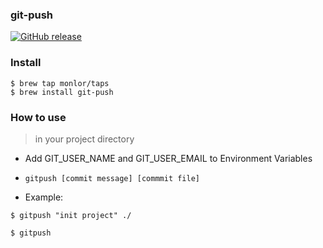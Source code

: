 ### git-push

[![GitHub release](https://img.shields.io/github/release/monlor/git-push.svg)](https://github.com/monlor/git-push/releases)

### Install 

```
$ brew tap monlor/taps
$ brew install git-push
```

### How to use

> in your project directory

* Add GIT_USER_NAME and GIT_USER_EMAIL to Environment Variables

* `gitpush [commit message] [commmit file]`

* Example:

```
$ gitpush "init project" ./

$ gitpush
```
